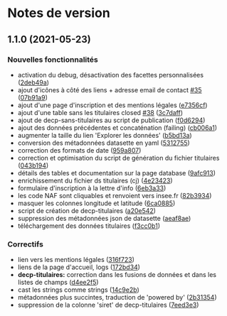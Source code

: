 # Notes de version

## 1.1.0 (2021-05-23)

### Nouvelles fonctionnalités

* activation du debug, désactivation des facettes personnalisées ([2deb49a](https://github.com/ColinMaudry/decp-table-schema-utils/commit/2deb49aa00c64347f34a65ccb15282f8f5e42cd8))
* ajout d'icônes à côté des liens + adresse email de contact [#35](https://github.com/ColinMaudry/decp-table-schema-utils/issues/35) ([07b91a9](https://github.com/ColinMaudry/decp-table-schema-utils/commit/07b91a9ed945268369e4421a2212abeab4a109f7))
* ajout d'une page d'inscription et des mentions légales ([e7356cf](https://github.com/ColinMaudry/decp-table-schema-utils/commit/e7356cfe675b63d2235e63fe151ac082269fc4f0))
* ajout d'une table sans les titulaires closed [#38](https://github.com/ColinMaudry/decp-table-schema-utils/issues/38) ([3c7daff](https://github.com/ColinMaudry/decp-table-schema-utils/commit/3c7daffc3a7cd05daca3bfcfaf3ea4dbb1f33499))
* ajout de decp-sans-titulaires au script de publication ([f0d6294](https://github.com/ColinMaudry/decp-table-schema-utils/commit/f0d6294f763361553a6583da0007061d7e4c6930))
* ajout des données précédentes et concaténation (failing) ([cb006a1](https://github.com/ColinMaudry/decp-table-schema-utils/commit/cb006a161ea2cd96bd5d78f058af582f4a88b8d2))
* augmenter la taille du lien 'Explorer les données' ([b5bd13a](https://github.com/ColinMaudry/decp-table-schema-utils/commit/b5bd13abd853f073e596d063cbbded4654efd497))
* conversion des métadonnées datasette en yaml ([5312755](https://github.com/ColinMaudry/decp-table-schema-utils/commit/53127550124591de024a1c0a55ebbcfdda05c302))
* correction des formats de date ([959a807](https://github.com/ColinMaudry/decp-table-schema-utils/commit/959a807ef0bba0608d3664093404f448e4b0c309))
* correction et optimisation du script de génération du fichier titulaires ([043b194](https://github.com/ColinMaudry/decp-table-schema-utils/commit/043b1945ddb4d1cdf5560a387e5e69e43d714c82))
* détails des tables et documentation sur la page database ([9afc913](https://github.com/ColinMaudry/decp-table-schema-utils/commit/9afc913cde77c188bb62008b6568f4d2522d460a))
* enrichissement du fichier ds titulaires (cj) ([4e23423](https://github.com/ColinMaudry/decp-table-schema-utils/commit/4e2342325383fb70ff2d7ff665a5df8e2149959b))
* formulaire d'inscription à la lettre d'info ([6eb3a33](https://github.com/ColinMaudry/decp-table-schema-utils/commit/6eb3a337ab6b3f805bc908ba3d157ac855aef537))
* les code NAF sont cliquables et renvoient vers insee.fr ([82b3934](https://github.com/ColinMaudry/decp-table-schema-utils/commit/82b3934c0a505cdc5eb2296dbc366ee31ce7076e))
* masquer les colonnes longitude et latitude ([6ca0885](https://github.com/ColinMaudry/decp-table-schema-utils/commit/6ca0885d3f138d7dc1bab32f6cc7095e90e175c4))
* script de création de decp-titulaires ([a20e542](https://github.com/ColinMaudry/decp-table-schema-utils/commit/a20e542857ff374ebc4eb496a2faeb9b57b5336d))
* suppression des métadonnées json de datasette ([aeaf8ae](https://github.com/ColinMaudry/decp-table-schema-utils/commit/aeaf8ae62f62ba01f9d4e31dee76ceb7683dcfb2))
* téléchargement des données titulaires ([f3cc0b1](https://github.com/ColinMaudry/decp-table-schema-utils/commit/f3cc0b1ee10af7e0f489e5712ad7e0dfe156334b))

### Correctifs

* lien vers les mentions légales ([316f723](https://github.com/ColinMaudry/decp-table-schema-utils/commit/316f72315bee86056e496f3e48a09d23c5a06a32))
* liens de la page d'accueil, logs ([172bd34](https://github.com/ColinMaudry/decp-table-schema-utils/commit/172bd34776cef29e12f5e0e8fa9981b7516f25fc))
* **decp-titulaires:** correction dans les fusions de données et dans les listes de champs ([d4ee2f5](https://github.com/ColinMaudry/decp-table-schema-utils/commit/d4ee2f50b45f4b9cf8d9fea17b9cc40eacc15adc))
* cast les strings comme strings ([14c9e2b](https://github.com/ColinMaudry/decp-table-schema-utils/commit/14c9e2b34132ff51c781aa846ad4dadf91c35811))
* métadonnées plus succintes, traduction de 'powered by' ([2b31354](https://github.com/ColinMaudry/decp-table-schema-utils/commit/2b31354884c27cc4bbff462beaed256f2a4639e1))
* suppression de la colonne 'siret' de decp-titulaires ([7eed3e3](https://github.com/ColinMaudry/decp-table-schema-utils/commit/7eed3e314706f797f459042ad0ee9b37eb5eaba5))
